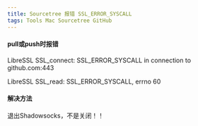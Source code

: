 ```yaml
---
title: Sourcetree 报错 SSL_ERROR_SYSCALL
tags: Tools Mac Sourcetree GitHub
---
```


#### pull或push时报错

LibreSSL SSL_connect: SSL_ERROR_SYSCALL in connection to github.com:443 

LibreSSL SSL_read: SSL_ERROR_SYSCALL, errno 60

#### 解决方法

退出Shadowsocks，不是关闭！！
